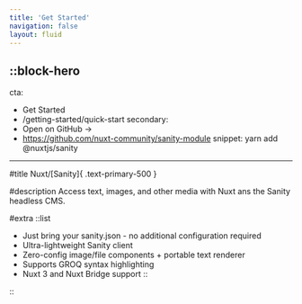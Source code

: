 ```yaml
---
title: 'Get Started'
navigation: false
layout: fluid
---
```


::block-hero
---
cta:
  - Get Started
  - /getting-started/quick-start
secondary:
  - Open on GitHub →
  - https://github.com/nuxt-community/sanity-module
snippet: yarn add @nuxtjs/sanity
---

#title
Nuxt/[Sanity]{ .text-primary-500 }

#description
Access text, images, and other media with Nuxt ans the Sanity headless CMS.

#extra
::list
- Just bring your sanity.json - no additional configuration required
- Ultra-lightweight Sanity client
- Zero-config image/file components + portable text renderer
- Supports GROQ syntax highlighting
- Nuxt 3 and Nuxt Bridge support
::

::
